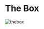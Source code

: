 # The Box

![thebox](https://user-images.githubusercontent.com/83667327/192152694-17d0c7cf-167e-4655-9aa2-e3432b1aafd6.png)
